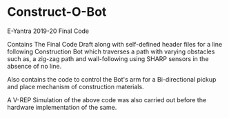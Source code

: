 # Construct-O-Bot
E-Yantra 2019-20 Final Code

Contains The Final Code Draft along with self-defined header files for a line following Construction Bot which traverses a path with varying obstacles such as,
a zig-zag path and wall-following using SHARP sensors in the absence of no line.

Also contains the code to control the Bot's arm for a Bi-directional pickup and place mechanism of construction materials.

A V-REP Simulation of the above code was also carried out before the hardware implementation of the same.
